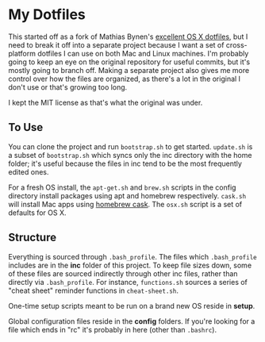 # My Dotfiles

This started off as a fork of Mathias Bynen's [excellent OS X dotfiles](https://github.com/mathiasbynens/dotfiles), but I need to break it off into a separate project because I want a set of cross-platform dotfiles I can use on both Mac and Linux machines. I'm probably going to keep an eye on the original repository for useful commits, but it's mostly going to branch off. Making a separate project also gives me more control over how the files are organized, as there's a lot in the original I don't use or that's growing too long.

I kept the MIT license as that's what the original was under.

## To Use

You can clone the project and run `bootstrap.sh` to get started. `update.sh` is a subset of `bootstrap.sh` which syncs only the inc directory with the home folder; it's useful because the files in inc tend to be the most frequently edited ones.

For a fresh OS install, the `apt-get.sh` and `brew.sh` scripts in the config directory install packages using apt and homebrew respectively. `cask.sh` will install Mac apps using [homebrew cask](https://github.com/phinze/homebrew-cask). The `osx.sh` script is a set of defaults for OS X.

## Structure

Everything is sourced through `.bash_profile`. The files which `.bash_profile` includes are in the **inc** folder of this project. To keep file sizes down, some of these files are sourced indirectly through other inc files, rather than directly via `.bash_profile`. For instance, `functions.sh` sources a series of "cheat sheet" reminder functions in `cheat-sheet.sh`.

One-time setup scripts meant to be run on a brand new OS reside in **setup**.

Global configuration files reside in the **config** folders. If you're looking for a file which ends in "rc" it's probably in here (other than `.bashrc`).

